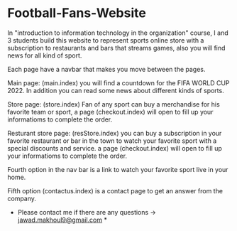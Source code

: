 # Football-Fans-Website

In "introduction to information technology in the organization" course, I and 3 students build this website to represent sports online store with a subscription to restaurants and bars that streams games, also you will find news for all kind of sport.

Each page have a navbar that makes you move between the pages.

Main page: (main.index)
you will find a countdown for the FIFA WORLD CUP 2022.
In addition you can read some news about different kinds of sports.

Store page: (store.index)
Fan of any sport can buy a merchandise for his favorite team or sport,
a page (checkout.index)  will open to fill up your informatioms to complete the order.

Resturant store page: (resStore.index)
you can buy a subscription in your favorite restaurant or bar in the town to watch your favorite sport with a special discounts and service.
a page (checkout.index)  will open to fill up your informatioms to complete the order.

Fourth option in the nav bar is a link to watch your favorite sport live in your home.

Fifth option (contactus.index) is a contact page to get an answer from the company. 



* Please contact me if there are any questions -> jawad.makhoul9@gmail.com *
